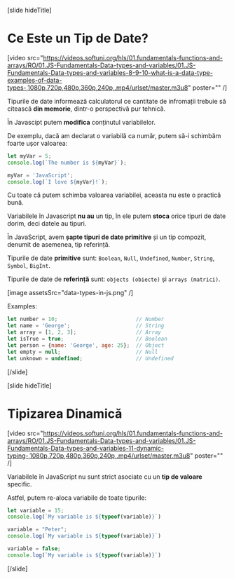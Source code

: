 [slide hideTitle]

# Ce Este un Tip de Date?

[video src="https://videos.softuni.org/hls/01.fundamentals-functions-and-arrays/RO/01.JS-Fundamentals-Data-types-and-variables/01.JS-Fundamentals-Data-types-and-variables-8-9-10-what-is-a-data-type-examples-of-data-types-,1080p,720p,480p,360p,240p,.mp4/urlset/master.m3u8" poster="" /]

Tipurile de date informează calculatorul ce cantitate de infromații trebuie să citească **din memorie**, dintr-o perspectivă pur tehnică.

În Javascipt putem **modifica** conținutul variabilelor. 

De exemplu, dacă am declarat o variabilă ca număr, putem să-i schimbăm foarte ușor valoarea:

``` js live
let myVar = 5;
console.log(`The number is ${myVar}`);

myVar = 'JavaScript';
console.log(`I love ${myVar}!`);
```

Cu toate că putem schimba valoarea variabilei, aceasta nu este o practică bună.

Variabilele în Javascript **nu au** un tip, în ele putem **stoca** orice tipuri de date dorim, deci datele au tipuri.

În JavaScript, avem **șapte tipuri de date primitive** și un tip compozit, denumit de asemenea, tip referință. 

Tipurile de date **primitive** sunt: `Boolean`, `Null`, `Undefined`, `Number`, `String`, `Symbol`, `BigInt`.

Tipurile de date de **referință** sunt: `objects (obiecte)` și `arrays (matrici)`.

[image assetsSrc="data-types-in-js.png" /]

Examples:
``` js
let number = 10; 					     // Number
let name = 'George';				     // String
let array = [1, 2, 3];				     // Array
let isTrue = true;					     // Boolean
let person = {name: 'George', age: 25};	 // Object
let empty = null;					     // Null
let unknown = undefined;				 // Undefined
```
[/slide]

[slide hideTitle]


# Tipizarea Dinamică

[video src="https://videos.softuni.org/hls/01.fundamentals-functions-and-arrays/RO/01.JS-Fundamentals-Data-types-and-variables/01.JS-Fundamentals-Data-types-and-variables-11-dynamic-typing-,1080p,720p,480p,360p,240p,.mp4/urlset/master.m3u8" poster="" /]

Variabilele în JavaScript nu sunt strict asociate cu un **tip de valoare** specific.

Astfel, putem re-aloca variabile de toate tipurile:

``` js live
let variable = 15; 
console.log(`My variable is ${typeof(variable)}`)

variable = "Peter"; 
console.log(`My variable is ${typeof(variable)}`)

variable = false;
console.log(`My variable is ${typeof(variable)}`)
```

[/slide]